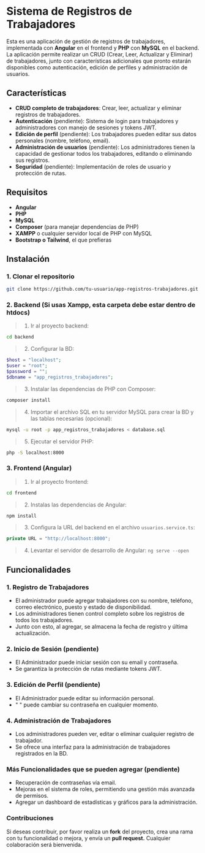 # Sistema de Registros de Trabajadores

Esta es una aplicación de gestión de registros de trabajadores, implementada con **Angular** en el frontend y **PHP** con **MySQL** en el backend. La aplicación permite realizar un CRUD (Crear, Leer, Actualizar y Eliminar) de trabajadores, junto con características adicionales que pronto estarán disponibles como autenticación, edición de perfiles y administración de usuarios.

## Características

- **CRUD completo de trabajadores**: Crear, leer, actualizar y eliminar registros de trabajadores.
- **Autenticación** (pendiente): Sistema de login para trabajadores y administradores con manejo de sesiones y tokens JWT.
- **Edición de perfil** (pendiente): Los trabajadores pueden editar sus datos personales (nombre, teléfono, email).
- **Administración de usuarios** (pendiente): Los administradores tienen la capacidad de gestionar todos los trabajadores, editando o eliminando sus registros.
- **Seguridad** (pendiente): Implementación de roles de usuario y protección de rutas.

## Requisitos

- **Angular**
- **PHP**
- **MySQL**
- **Composer** (para manejar dependencias de PHP)
- **XAMPP** o cualquier servidor local de PHP con MySQL
- **Bootstrap o Tailwind**, el que prefieras

## Instalación

### 1. Clonar el repositorio

```bash
git clone https://github.com/tu-usuario/app-registros-trabajadores.git
```

### 2. Backend (Si usas Xampp, esta carpeta debe estar dentro de htdocs)
> 1. Ir al proyecto backend: 
```bash
cd backend
```
> 2. Configurar la BD:
```php
$host = "localhost";
$user = "root";
$password = "";
$dbname = "app_registros_trabajadores";
```
> 3. Instalar las dependencias de PHP con Composer:
```bash
composer install
```
> 4. Importar el archivo SQL en tu servidor MySQL para crear la BD y las tablas necesarias (opcional):
```bash
mysql -u root -p app_registros_trabajadores < database.sql
```
> 5. Ejecutar el servidor PHP:
```bash
php -S localhost:8000
```
### 3.  Frontend (Angular)
> 1. Ir al proyecto frontend:
```bash
cd frontend
```
> 2. Instalas las dependencias de Angular:
```bash 
npm install 
```
> 3. Configura la URL del backend en el archivo `usuarios.service.ts`:
```typescript
private URL = "http://localhost:8000";
```
> 4. Levantar el servidor de desarrollo de Angular: `ng serve --open`

## Funcionalidades
### 1. Registro de Trabajadores
- El administrador puede agregar trabajadores con su nombre, teléfono, correo electrónico, puesto y estado de disponibilidad.
- Los administradores tienen control completo sobre los registros de todos los trabajadores.
- Junto con esto, al agregar, se almacena la fecha de registro y última actualización.

### 2. Inicio de Sesión (pendiente)
- El Administrador puede iniciar sesión con su email y contraseña.
- Se garantiza la protección de rutas mediante tokens JWT.

### 3. Edición de Perfil (pendiente)
- El Administrador puede editar su información personal.
- "               " puede cambiar su contraseña en cualquier momento.

### 4. Administración de Trabajadores
- Los administradores pueden ver, editar o eliminar cualquier registro de trabajador.
- Se ofrece una interfaz para la administración de trabajadores registrados en la BD.

### Más Funcionalidades que se pueden agregar (pendiente)
- Recuperación de contraseñas vía email.
- Mejoras en el sistema de roles, permitiendo una gestión más avanzada de permisos.
- Agregar un dashboard de estadísticas y gráficos para la administración.

### Contribuciones
Si deseas contribuir, por favor realiza un <b>fork</b> del proyecto, crea una rama con tu funcionalidad o mejora, y envía un <b>pull request.</b> Cualquier colaboración será bienvenida.
